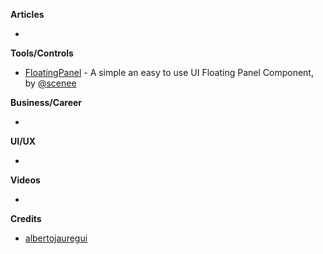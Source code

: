 **Articles**

* 

**Tools/Controls**

* [FloatingPanel](https://github.com/SCENEE/FloatingPanel) - A simple an easy to use UI Floating Panel Component, by [@scenee](https://twitter.com/scenee)

**Business/Career**

* 

**UI/UX**

* 

**Videos**

* 

**Credits**

* [albertojauregui](https://twitter.com/albertojauregui)
